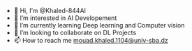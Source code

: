 - 👋 Hi, I’m @Khaled-844AI
- 👀 I’m interested in AI Developement
- 🌱 I’m currently learning Deep learning and Computer vision
- 💞️ I’m looking to collaborate on DL Projects
- 📫 How to reach me mouad.khaled.1104@univ-sba.dz

<!---
Khaled-844AI/Khaled-844AI is a ✨ special ✨ repository because its `README.md` (this file) appears on your GitHub profile.
You can click the Preview link to take a look at your changes.
--->
